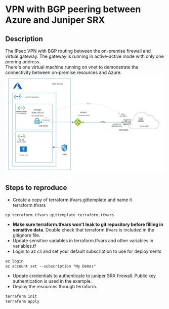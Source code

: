 # VPN with BGP peering between Azure and Juniper SRX

## Description

The IPsec VPN with BGP routing between the on-premise firewall and virtual gateway. The gateway is running in active-active mode with only one peering address.  
There's one virtual machine running on vnet to demonstrate the connectivity between on-premise resources and Azure.<br>
![](pictures/diagram.JPG)

## Steps to reproduce

- Create a copy of terraform.tfvars.gittemplate and name it terraform.tfvars
```
cp terraform.tfvars.gittemplate terraform.tfvars 
```
- **Make sure terraform.tfvars won't leak to git repository before filling in sensitive data**. Double check that terraform.tfvars is included in the gitignore file.
- Update sensitive variables in terraform.tfvars and other variables in variables.tf
- Login to az cli and set your default subscription to use for deployments 
```
az login
az account set --subscription "My Demos"
```
- Update credentials to authenticate to juniper SRX firewall. Public key authentication is used in the example.
- Deploy the resources through terraform.
```
terraform init
terraform apply
```
